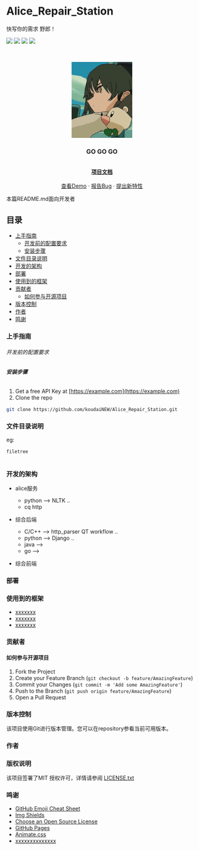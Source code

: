 
# Alice_Repair_Station

快写你的需求 野郎！

<!-- PROJECT SHIELDS -->

<img src="https://img.shields.io/badge/platform-linux-green"> <img src="https://img.shields.io/badge/host-x86-purple"> <img src="https://img.shields.io/badge/language-mix-yellow"> <img src="https://img.shields.io/badge/version-v0.0.0-blue"> 

<!-- PROJECT LOGO -->
<br />

<p align="center">
  <a href="https://github.com/koudaiNEW/Alice_Repair_Station">
    <img src="git_resource/勘ぐれい.jpg" alt="Logo" width="160" height="200">
  </a>

  <h3 align="center">GO GO GO</h3>
  <p align="center">
    <br />
    <a href="https://github.com/koudaiNEW/Alice_Repair_Station"><strong>项目文档</strong></a>
    <br />
    <br />
    <a href="https://github.com/koudaiNEW/Alice_Repair_Station">查看Demo</a>
    ·
    <a href="https://github.com/koudaiNEW/Alice_Repair_Station/issues">报告Bug</a>
    ·
    <a href="https://github.com/koudaiNEW/Alice_Repair_Station/issues">提出新特性</a>
  </p>

</p>


 本篇README.md面向开发者
 
## 目录

- [上手指南](#上手指南)
  - [开发前的配置要求](#开发前的配置要求)
  - [安装步骤](#安装步骤)
- [文件目录说明](#文件目录说明)
- [开发的架构](#开发的架构)
- [部署](#部署)
- [使用到的框架](#使用到的框架)
- [贡献者](#贡献者)
  - [如何参与开源项目](#如何参与开源项目)
- [版本控制](#版本控制)
- [作者](#作者)
- [鸣谢](#鸣谢)

### 上手指南





###### 开发前的配置要求



###### **安装步骤**

1. Get a free API Key at [https://example.com](https://example.com)
2. Clone the repo

```sh
git clone https://github.com/koudaiNEW/Alice_Repair_Station.git
```

### 文件目录说明
eg:

```
filetree 


```

### 开发的架构 
- alice服务
  - python --> NLTK ..
  - cq http
  
- 综合后端
  - C/C++ --> http_parser QT workflow ..
  - python --> Django ..
  - java -->
  - go -->

  
- 综合前端
  


### 部署



### 使用到的框架

- [xxxxxxx](https://getbootstrap.com)
- [xxxxxxx](https://jquery.com)
- [xxxxxxx](https://laravel.com)

### 贡献者



#### 如何参与开源项目




1. Fork the Project
2. Create your Feature Branch (`git checkout -b feature/AmazingFeature`)
3. Commit your Changes (`git commit -m 'Add some AmazingFeature'`)
4. Push to the Branch (`git push origin feature/AmazingFeature`)
5. Open a Pull Request



### 版本控制

该项目使用Git进行版本管理。您可以在repository参看当前可用版本。

### 作者





### 版权说明

该项目签署了MIT 授权许可，详情请参阅 [LICENSE.txt](https://github.com/koudaiNEW/Alice_Repair_Station/blob/main/LICENSE)

### 鸣谢


- [GitHub Emoji Cheat Sheet](https://www.webpagefx.com/tools/emoji-cheat-sheet)
- [Img Shields](https://shields.io)
- [Choose an Open Source License](https://choosealicense.com)
- [GitHub Pages](https://pages.github.com)
- [Animate.css](https://daneden.github.io/animate.css)
- [xxxxxxxxxxxxxx](https://connoratherton.com/loaders)

<!-- links -->
[your-project-path]:shaojintian/Best_README_template
[contributors-shield]: https://img.shields.io/github/contributors/shaojintian/Best_README_template.svg?style=flat-square
[contributors-url]: https://github.com/shaojintian/Best_README_template/graphs/contributors
[forks-shield]: https://img.shields.io/github/forks/shaojintian/Best_README_template.svg?style=flat-square
[forks-url]: https://github.com/shaojintian/Best_README_template/network/members
[stars-shield]: https://img.shields.io/github/stars/shaojintian/Best_README_template.svg?style=flat-square
[stars-url]: https://github.com/shaojintian/Best_README_template/stargazers
[issues-shield]: https://img.shields.io/github/issues/shaojintian/Best_README_template.svg?style=flat-square
[issues-url]: https://img.shields.io/github/issues/shaojintian/Best_README_template.svg
[license-shield]: https://img.shields.io/github/license/shaojintian/Best_README_template.svg?style=flat-square
[license-url]: https://github.com/shaojintian/Best_README_template/blob/master/LICENSE.txt
[linkedin-shield]: https://img.shields.io/badge/-LinkedIn-black.svg?style=flat-square&logo=linkedin&colorB=555
[linkedin-url]: https://linkedin.com/in/shaojintian
